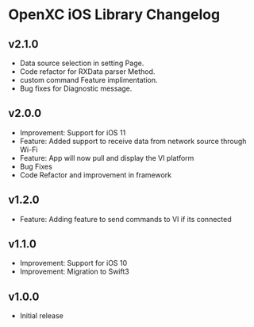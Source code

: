 # OpenXC iOS Library Changelog
## v2.1.0
* Data source selection in setting Page.
* Code refactor for RXData parser Method.
* custom command Feature implimentation.
* Bug fixes for Diagnostic message.

## v2.0.0

* Improvement: Support for iOS 11
* Feature: Added support to receive data from network source through Wi-Fi
* Feature: App will now pull and display the VI platform
* Bug Fixes
* Code Refactor and improvement in framework

## v1.2.0

* Feature: Adding feature to send commands to VI if its connected

## v1.1.0

* Improvement: Support for iOS 10
* Improvement: Migration to Swift3

## v1.0.0

* Initial release
